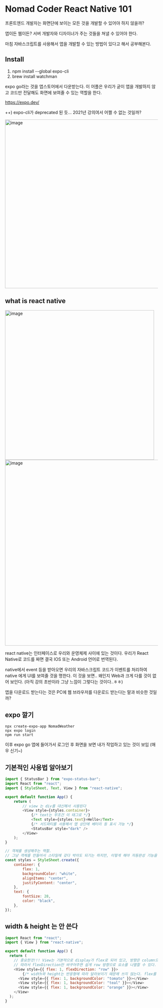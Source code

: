 # Nomad Coder React Native 101

프론트엔드 개발자는 화면단에 보이는 모든 것을 개발할 수 있어야 하지 않을까?

앱이든 웹이든? 서버 개발자와 디자이너가 주는 것들을 쳐낼 수 있어야 한다.

마침 자바스크립트를 사용해서 앱을 개발할 수 있는 방법이 있다고 해서 공부해본다.

## Install

1. npm install --global expo-cli
2. brew install watchman

expo go라는 것을 앱스토어에서 다운받는다. 이 어플은 우리가 굳이 앱을 개발하지 않고 코드만 전달해도 화면에 보여줄 수 있는 역할을 한다.

https://expo.dev/

++) expo-cli가 deprecated 된 듯... 2021년 강의여서 어쩔 수 없는 것일까?

<img width="554" alt="image" src="https://github.com/keinn51/nomad_coder_react_native_101/assets/79993356/36d88dad-e379-4527-bc0e-5bf52443c496">


## what is react native

<img width="491" alt="image" src="https://github.com/keinn51/nomad_coder_react_native_101/assets/79993356/34a281cd-50b1-44f8-91ed-002207e60fbe">

<img width="610" alt="image" src="https://github.com/keinn51/nomad_coder_react_native_101/assets/79993356/a15bed1d-b0b2-4846-9b03-040679704c2a">

react native는 인터페이스로 우리와 운영체제 사이에 있는 것이다. 우리가 React Native로 코드를 짜면 결국 IOS 또는 Android 언어로 번역된다.

native에서 event 등을 받아오면 우리의 자바스크립트 코드가 이벤트를 처리하여 native 에게 UI를 보여줄 것을 명한다. 이 것을 보면.. 왜인지 Web과 크게 다를 것이 없어 보인다. (아직 강의 초반이라 그냥 느낌이 그렇다는 것이다..ㅎㅎ)

앱을 다운로드 받는다는 것은 PC에 웹 브라우저를 다운로드 받는다는 말과 비슷한 것일까?

## expo 깔기

```
npx create-expo-app NomadWeather
npx expo login
npm run start
```

이후 expo go 앱에 들어가서 로그인 후 화면을 보면 내가 작업하고 있는 것이 보임 (매우 신기~)

## 기본적인 사용법 알아보기

```js
import { StatusBar } from "expo-status-bar";
import React from "react";
import { StyleSheet, Text, View } from "react-native";

export default function App() {
    return (
        // view 는 div를 대신해서 사용된다
        <View style={styles.container}>
            {/* text는 무조건 이 태그로 */}
            <Text style={styles.text}>Hello</Text>
            {/* 서드파티를 사용해서 앱 상단에 베터리 등 표시 가능 */}
            <StatusBar style="dark" />
        </View>
    );
}

// 객체를 생성해주는 역할.
// 그냥 객체를 만들어서 스타일에 갖다 박아도 되기는 하지만, 이렇게 해야 자동완성 기능을 제공함
const styles = StyleSheet.create({
    container: {
        flex: 1,
        backgroundColor: "white",
        alignItems: "center",
        justifyContent: "center",
    },
    text: {
        fontSize: 28,
        color: "black",
    },
});

```

## width & height 는 안 쓴다

```js
import React from "react";
import { View } from "react-native";

export default function App() {
  return (
    // 중요한것!!! View는 기본적으로 display가 flex로 되어 있고, 방향은 column으로 되어있다.
    // 따라서 flexDirection만 바꾸어주면 쉽게 row 방향으로 요소를 나열할 수 있다.
    <View style={{ flex: 1, flexDirection: "row" }}>
        {/* width와 height는 반응형에 따라 달라보이기 때문에 쓰지 않는다. flex를 사용해서 비율로다가 나타낸다 */}
      <View style={{ flex: 1, backgroundColor: "tomato" }}></View>
      <View style={{ flex: 1, backgroundColor: "teal" }}></View>
      <View style={{ flex: 1, backgroundColor: "orange" }}></View>
    </View>
  );
}
```





